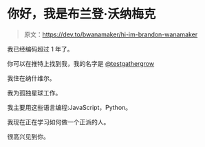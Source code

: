 # 你好，我是布兰登·沃纳梅克

> 原文：<https://dev.to/bwanamaker/hi-im-brandon-wanamaker>

我已经编码超过 1 年了。

你可以在推特上找到我，我的名字是 [@testgathergrow](https://twitter.com/testgathergrow)

我住在纳什维尔。

我为孤独星球工作。

我主要用这些语言编程:JavaScript，Python。

我现在正在学习如何做一个正派的人。

很高兴见到你。